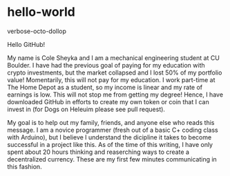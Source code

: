 # hello-world
verbose-octo-dollop

Hello GitHub!

My name is Cole Sheyka and I am a mechanical engineering student at CU Boulder. I have had the previous goal of paying for my education with crypto investments, but the market collapsed and I lost 50% of my portfolio value! Momentarily, this will not pay for my education. I work part-time at The Home Depot as a student, so my income is linear and my rate of earnings is low. This will not stop me from getting my degree! Hence, I have downloaded GitHub in efforts to create my own token or coin that I can invest in (for Dogs on Heleuim please see pull request).

My goal is to help out my family, friends, and anyone else who reads this message. I am a novice programmer (fresh out of a basic C+ coding class with Arduino), but I believe I understand the dicipline it takes to become successful in a project like this. As of the time of this writing, I have only spent about 20 hours thinking and reaserching ways to create a decentralized currency. These are my first few minutes communicating in this fashion.
